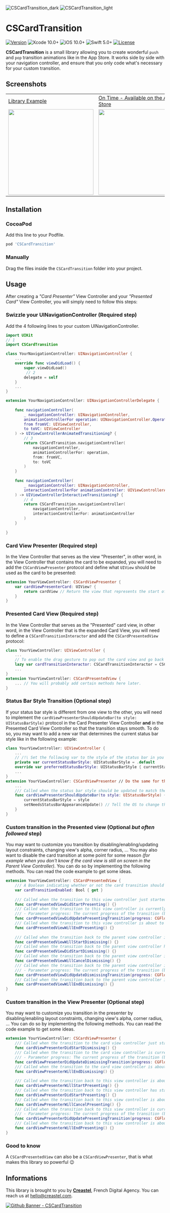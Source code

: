 ![CSCardTransition_dark](https://user-images.githubusercontent.com/25668948/149791371-3d2024c2-5dcc-4338-bfa8-1cb0112ab2aa.png#gh-dark-mode-only)
![CSCardTransition_light](https://user-images.githubusercontent.com/25668948/149791399-9f71b32a-d4af-47e6-a0a6-4985e469eff6.png#gh-light-mode-only)
# CSCardTransition

[![Version](https://img.shields.io/cocoapods/v/CSCardTransition.svg)](http://cocoapods.org/pods/CSCardTransition)
![Xcode 10.0+](https://img.shields.io/badge/Xcode-10.0%2B-blue.svg)
![iOS 10.0+](https://img.shields.io/badge/iOS-10.0%2B-blue.svg)
![Swift 5.0+](https://img.shields.io/badge/Swift-5.0%2B-blue.svg)
[![License](https://img.shields.io/cocoapods/l/CSCardTransition.svg)](https://github.com/Creastel/ios-card-transition/blob/main/LICENSE)

**CSCardTransition** is a small library allowing you to create wonderful `push` and `pop` transition animations like in the App Store. 
It works side by side with your navigation controller, and ensure that you only code what's necessary for your custom transition.

## Screenshots

<table>
  <tr>
    <td><a href="https://github.com/Creastel/CSCardTransition">Library Example</a></td>
     <td><a href="https://creas.tel/ontime">On Time - Available on the App Store</a></td>
  </tr>
  <tr>
    <td><img src="https://user-images.githubusercontent.com/25668948/148649687-4dbd1371-89f4-4943-a619-d89b45168925.gif" width=270></td>
    <td><img src="https://user-images.githubusercontent.com/25668948/148735697-cfff7415-7969-4f18-a510-3101519705c6.gif" width=270></td>
  </tr>
</table>


## Installation

### CocoaPod
Add this line to your Podfile.

``` ruby
pod 'CSCardTransition'
```

### Manually
Drag the files inside the `CSCardTransition` folder into your project.

## Usage

After creating a _"Card Presenter"_ View Controller and your _"Presented Card"_ View Controller, you will simply need to follow this steps:

### Swizzle your UINavigationController (Required step)

Add the 4 following lines to your custom UINavigationController.

``` swift
import UIKit
// 1
import CSCardTransition

class YourNavigationController: UINavigationController {
    ...
    override func viewDidLoad() {
        super.viewDidLoad()
         // 2
        delegate = self
    }
    ...
}

extension YourNavigationController: UINavigationControllerDelegate {
 
    func navigationController(
        _ navigationController: UINavigationController,
        animationControllerFor operation: UINavigationController.Operation,
        from fromVC: UIViewController,
        to toVC: UIViewController
    ) -> UIViewControllerAnimatedTransitioning? {
        // 3
        return CSCardTransition.navigationController(
            navigationController,
            animationControllerFor: operation,
            from: fromVC,
            to: toVC
        )
    }
    
    func navigationController(
        _ navigationController: UINavigationController,
        interactionControllerFor animationController: UIViewControllerAnimatedTransitioning
    ) -> UIViewControllerInteractiveTransitioning? {
        // 4
        return CSCardTransition.navigationController(
            navigationController,
            interactionControllerFor: animationController
        )
    }
    
}
```

### Card View Presenter (Required step)
In the View Controller that serves as the view "Presenter", in other word, in the View Controller that contains the card to be expanded, you will need to add the `CSCardViewPresenter` protocol and define what `UIView` should be used as the card to be presented:
``` swift
extension YourViewController: CSCardViewPresenter {
    var cardViewPresenterCard: UIView? {
        return cardView // Return the view that represents the start of your transition
    }
}
```
### Presented Card View (Required step)
In the View Controller that serves as the "Presented" card view, in other word, in the View Controller that is the expanded Card View, you will need to define a `CSCardTransitionInteractor` and add the `CSCardPresentedView` protocol:
``` swift
class YourViewController: UIViewController {
    ...
    // To enable the drag gesture to pop out the card view and go back to the parent view controller.
    lazy var cardTransitionInteractor: CSCardTransitionInteractor = CSCardTransitionInteractor(viewController: self)
    ...
}
extension YourViewController: CSCardPresentedView {
    ... // You will probably add certain methods here later.
}
```

### Status Bar Style Transition (Optional step)

If your status bar style is different from one view to the other, you will need to implement the `cardViewPresenterShouldUpdateBar(to style: UIStatusBarStyle)` protocol in the Card Presenter View Controller **and** in the Presented Card View Controller so that the transition stays smooth. To do so, you may want to add a new var that determines the current status bar style like in the following example:

``` swift
class YourViewController: UIViewController {
    ...
    // /!\ Set the following var to the style of the status bar in you view controller (here: .default)
    private var currentStatusBarStyle: UIStatusBarStyle = .default
    override var preferredStatusBarStyle: UIStatusBarStyle { currentStatusBarStyle } // Overrides the status bar style
    ...
}
extension YourViewController: CSCardViewPresenter // Do the same for the CSCardPresentedView {
    ...
    /// Called when the status bar style should be updated to match the transition progress
    func cardViewPresenterShouldUpdateBar(to style: UIStatusBarStyle) {
        currentStatusBarStyle = style
        setNeedsStatusBarAppearanceUpdate() // Tell the OS to change the status bar style
    }
}
```

### Custom transition in the Presented view (Optional _but often followed_ step)
You may want to customize you transition by disabling/enabling/updating layout constraints, changing view's alpha, corner radius, ... You may also want to disable the card transition at some point for some reason _(for example when you don't know if the card view is still on screen in the Parent View Controller)_.
You can do so by implementing the following methods. You can read the code example to get some ideas.

``` swift
extension YourViewController: CSCardPresentedView {
    /// A Boolean indicating whether or not the card transition should occur.
    var cardTransitionEnabled: Bool { get }
        
    /// Called when the transition to this view controller just started.
    func cardPresentedViewDidStartPresenting() {}
    /// Called when the transition to this view controller is currently in progress
    /// - Parameter progress: The current progress of the transition (between 0 and 1)
    func cardPresentedViewDidUpdatePresentingTransition(progress: CGFloat) {}
    /// Called when the transition to this view controller is about to end.
    func cardPresentedViewWillEndPresenting() {}
        
    /// Called when the transition back to the parent view controller is about to start.
    func cardPresentedViewWillStartDismissing() {}
    /// Called when the transition back to the parent view controller has started.
    func cardPresentedViewDidStartDismissing() {}
    /// Called when the transition back to the parent view controller is about to be canceled.
    func cardPresentedViewWillCancelDismissing() {}
    /// Called when the transition back to the parent view controller is currently in progress.
    /// - Parameter progress: The current progress of the transition (between 0 and 1)
    func cardPresentedViewDidUpdateDismissingTransition(progress: CGFloat) {}
    /// Called when the transition back to the parent view controller is about to be completed.
    func cardPresentedViewWillEndDismissing() {}
}
```

### Custom transition in the View Presenter (Optional step)
You may want to customize you transition in the presenter by disabling/enabling layout constraints, changing view's alpha, corner radius, ... You can do so by implementing the following methods. You can read the code example to get some ideas.

``` swift
extension YourViewController: CSCardViewPresenter {
    /// Called when the transition to the card view controller just started.
    func cardViewPresenterDidStartDismissing() {}
    /// Called when the transition to the card view controller is currently in progress
    /// - Parameter progress: The current progress of the transition (between 0 and 1)
    func cardViewPresenterDidUpdateDismissingTransition(progress: CGFloat) {}
    /// Called when the transition to the card view controller is about to end.
    func cardViewPresenterWillEndDismissing() {}
    
    /// Called when the transition back to this view controller is about to start.
    func cardViewPresenterWillStartPresenting() {}
    /// Called when the transition back to this view controller has started.
    func cardViewPresenterDidStartPresenting() {}
    /// Called when the transition back to this view controller is about to be canceled.
    func cardViewPresenterWillCancelPresenting() {}
    /// Called when the transition back to this view controller is currently in progress.
    /// - Parameter progress: The current progress of the transition (between 0 and 1)
    func cardViewPresenterDidUpdatePresentingTransition(progress: CGFloat) {}
    /// Called when the transition back to this view controller is about to be completed.
    func cardViewPresenterWillEndPresenting() {}
}
```

### Good to know
A `CSCardPresentedView` can also be a `CSCardViewPresenter`, that is what makes this library so powerful 😉

## Informations
This library is brought to you by <b>[Creastel](https://creastel.com)</b>, French Digital Agency.
You can reach us at [hello@creastel.com](mailto:hello@creastel.com).

[![Github Banner - CSCardTransition](https://user-images.githubusercontent.com/25668948/149791677-5ade44e7-7e8b-491e-8910-c1907648e137.png)](https://creastel.com)
